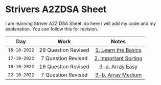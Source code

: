 # Strivers A2ZDSA Sheet
I am learning Striver A2Z DSA Sheet. so here I will add my code and my explanation. You can follow this for revision. 

|Day|Work|Notes|
|:--------:|:--------:|:--------:|
|```16-10-2022```| 29 Question Revised | [1. Learn the Basics](https://drive.google.com/file/d/1Q_zlvPT_NG4jEcA0cdk5_kqqJFNifX7Q/view?usp=sharing) |
|```17-10-2022```| 7 Question Revised | [2. Important Sorting]() |
|```18-10-2022```| 16 Question Revised | [3-a. Array Easy]() |
|```22-10-2022```| 7 Question Revised | [3-b. Array Medium]() |
